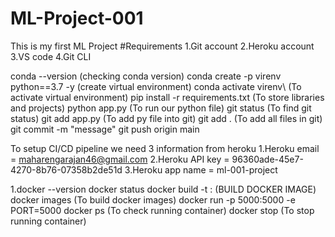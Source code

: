 # ML-Project-001
This is my first ML Project
#Requirements
1.Git account
2.Heroku account
3.VS code
4.Git CLI

conda --version (checking conda version)
conda create -p virenv python==3.7 -y (create virtual environment)
conda activate virenv\ (To activate virtual environment)
pip install -r requirements.txt (To store libraries and projects)
python app.py (To run our python file)
git status (To find git status)
git add app.py (To add py file into git)
git add . (To add all files in git)
git commit -m "message"
git push origin main


To setup CI/CD pipeline we need 3 information from heroku
1.Heroku email = maharengarajan46@gmail.com
2.Heroku API key = 96360ade-45e7-4270-8b76-07358b2de51d
3.Heroku app name = ml-001-project


1.docker --version
docker status
docker build -t <imagename>:<tagname> (BUILD DOCKER IMAGE)
docker images (To build docker images)
docker run -p 5000:5000 -e PORT=5000 <docker image id>
docker ps (To check running container)
docker stop <container id> (To stop running container)







